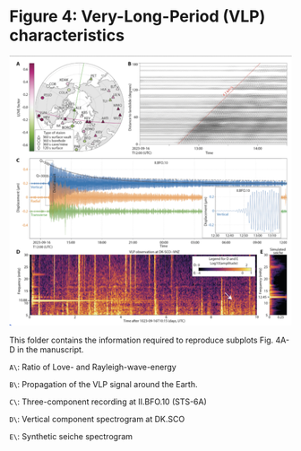 # Figure 4: Very-Long-Period (VLP) characteristics

![Fig4](f4.png)

This folder contains the information required to reproduce subplots Fig. 4A-D in the manuscript.

`A\`: Ratio of Love- and Rayleigh-wave-energy

`B\`: Propagation of the VLP signal around the Earth.

`C\`: Three-component recording at II.BFO.10 (STS-6A)

`D\`: Vertical component spectrogram at DK.SCO

`E\`: Synthetic seiche spectrogram
